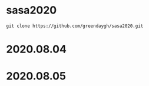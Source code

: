 # sasa2020

```
git clone https://github.com/greendaygh/sasa2020.git
```


# 2020.08.04



# 2020.08.05
